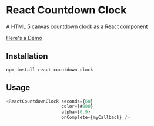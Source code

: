 # React Countdown Clock

A HTML 5 canvas countdown clock as a React component

[Here's a Demo](http://pughpugh.github.io/react-countdown-clock)

## Installation

```
npm install react-countdown-clock
```

## Usage

```javascript
<ReactCountdownClock seconds={60} 
                     color={#000} 
                     alpha={0.9} 
                     onComplete={myCallback} />
```
